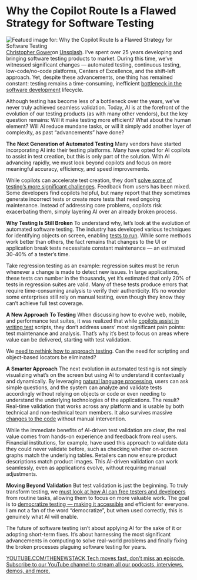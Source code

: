 # Why the Copilot Route Is a Flawed Strategy for Software Testing
![Featued image for: Why the Copilot Route Is a Flawed Strategy for Software Testing](https://cdn.thenewstack.io/media/2025/03/1bc7eb25-christopher-gower-m_hrflhgabo-unsplash-1-1024x682.jpg)
[Christopher Gower](https://unsplash.com/@cgower?utm_content=creditCopyText&utm_medium=referral&utm_source=unsplash)on
[Unsplash](https://unsplash.com/photos/a-macbook-with-lines-of-code-on-its-screen-on-a-busy-desk-m_HRfLhgABo?utm_content=creditCopyText&utm_medium=referral&utm_source=unsplash).
I’ve spent over 25 years developing and bringing software testing products to market. During this time, we’ve witnessed significant changes — automated testing, continuous testing, low-code/no-code platforms, Centers of Excellence, and the shift-left approach. Yet, despite these advancements, one thing has remained constant: testing remains a time-consuming, inefficient [bottleneck in the software development](https://thenewstack.io/how-to-find-and-solve-engineering-bottlenecks/) lifecycle.

Although testing has become less of a bottleneck over the years, we’ve never truly achieved seamless validation. Today, AI is at the forefront of the evolution of our testing products (as with many other vendors), but the key question remains: Will it make testing more efficient? What about the human element? Will AI reduce mundane tasks, or will it simply add another layer of complexity, as past “advancements” have done?

**The Next Generation of Automated Testing**
Many vendors have started incorporating AI into their testing platforms. Many have opted for AI copilots to assist in test creation, but this is only part of the solution. With AI advancing rapidly, we must look beyond copilots and focus on more meaningful accuracy, efficiency, and speed improvements.

While copilots can accelerate test creation, they don’t [solve some of testing’s more significant challenges](https://thenewstack.io/solving-3-pervasive-enterprise-continuous-testing-challenges/). Feedback from users has been mixed. Some developers find copilots helpful, but many report that they sometimes generate incorrect tests or create more tests that need ongoing maintenance. Instead of addressing core problems, copilots risk exacerbating them, simply layering AI over an already broken process.

**Why Testing Is Still Broken**
To understand why, let’s look at the evolution of automated software testing. The industry has developed various techniques for identifying objects on screen, enabling [tests to run](https://thenewstack.io/why-shift-testing-left-part-2-qa-does-more-after-devs-run-tests/). While some methods work better than others, the fact remains that changes to the UI or application break tests necessitate constant maintenance — an estimated 30-40% of a tester’s time.

Take regression testing as an example: regression suites must be rerun whenever a change is made to detect new issues. In large applications, these tests can number in the thousands, yet it’s estimated that only 20% of tests in regression suites are valid. Many of these tests produce errors that require time-consuming analysis to verify their authenticity. It’s no wonder some enterprises still rely on manual testing, even though they know they can’t achieve full test coverage.

**A New Approach To Testing**
When discussing how to evolve web, mobile, and performance test suites, it was realized that while [copilots assist in writing test](https://thenewstack.io/testing-copilot-and-chatgpt-as-coding-assistants-what-we-found/) scripts, they don’t address users’ most significant pain points: test maintenance and analysis. That’s why it’s best to focus on areas where value can be delivered, starting with test validation.

We [need to rethink how to approach testing](https://thenewstack.io/we-need-a-new-approach-to-testing-microservices/). Can the need for scripting and object-based locators be eliminated?

**A Smarter Approach**
The next evolution in automated testing is not simply visualizing what’s on the screen but using AI to understand it contextually and dynamically. By leveraging [natural language processing](https://thenewstack.io/what-temperature-means-in-natural-language-processing-and-ai/), users can ask simple questions, and the system can analyze and validate tests accordingly without relying on objects or code or even needing to understand the underlying technologies of the applications. The result? Real-time validation that works across any platform and is usable by both technical and non-technical team members. It also survives massive [changes to the code](https://thenewstack.io/root-out-vulnerabilities-in-github-as-you-merge-code-changes/) without manual intervention.

While the immediate benefits of AI-driven test validation are clear, the real value comes from hands-on experience and feedback from real users. Financial institutions, for example, have used this approach to validate data they could never validate before, such as checking whether on-screen graphs match the underlying tables. Retailers can now ensure product descriptions match product images. This AI-driven validation can work seamlessly, even as applications evolve, without requiring manual adjustments.

**Moving Beyond Validation**
But test validation is just the beginning. To truly transform testing, we [must look at how AI can free testers and developers](https://thenewstack.io/data-dignity-developers-must-solve-the-ai-attribution-problem/) from routine tasks, allowing them to focus on more valuable work. The goal is to [democratize testing — making it accessible](https://thenewstack.io/breaking-barriers-democratizing-access-to-vector-databases/) and efficient for everyone. I am not a fan of the word “democratize”, but when used correctly, this is genuinely what AI will enable.

The future of software testing isn’t about applying AI for the sake of it or adopting short-term fixes. It’s about harnessing the most significant advancements in computing to solve real-world problems and finally fixing the broken processes plaguing software testing for years.

[
YOUTUBE.COM/THENEWSTACK
Tech moves fast, don't miss an episode. Subscribe to our YouTube
channel to stream all our podcasts, interviews, demos, and more.
](https://youtube.com/thenewstack?sub_confirmation=1)
